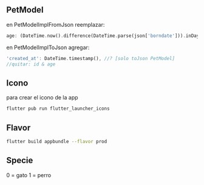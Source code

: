 ## PetModel

en PetModelImplFromJson reemplazar:

```dart
age: (DateTime.now().difference(DateTime.parse(json['borndate'])).inDays) ~/ 365, //? [solo fromJson PetModel]
```

en PetModelImplToJson agregar:

```dart
'created_at': DateTime.timestamp(), //? [solo toJson PetModel]
//quitar: id & age
```

## Icono

para crear el icono de la app

```bash
flutter pub run flutter_launcher_icons
```

## Flavor

```bash
flutter build appbundle --flavor prod
```

## Specie

0 = gato
1 = perro
